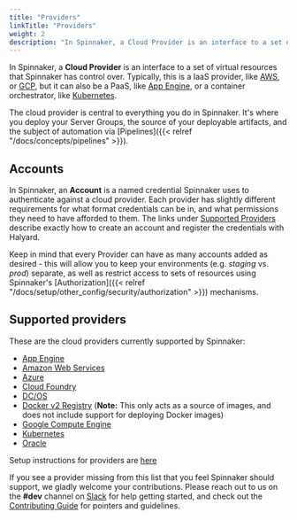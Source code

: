 ```yaml
---
title: "Providers"
linkTitle: "Providers"
weight: 2
description: "In Spinnaker, a Cloud Provider is an interface to a set of virtual resources over which Spinnaker has control."
---
```


In Spinnaker, a __Cloud Provider__ is an interface to a set of virtual
resources that Spinnaker has control over. Typically, this is a IaaS provider,
like [AWS](https://aws.amazon.com/), or [GCP](https://cloud.google.com), but it
can also be a PaaS, like [App Engine](https://cloud.google.com/appengine),
or a container orchestrator, like [Kubernetes](https://kubernetes.io).

The cloud provider is central to everything you do in Spinnaker. It's
where you deploy your Server Groups, the source of
your deployable artifacts, and the subject of automation via
[Pipelines]({{< relref "/docs/concepts/pipelines" >}}).

## Accounts

In Spinnaker, an __Account__ is a named credential Spinnaker uses to
authenticate against a cloud provider. Each provider has slightly different
requirements for what format credentials can be in, and what permissions they
need to have afforded to them. The links under [Supported
Providers](#supported-providers) describe exactly how to create an
account and register the credentials with Halyard.

Keep in mind that every Provider can have as many accounts added as desired -
this will allow you to keep your environments (e.g. _staging_ vs. _prod_)
separate, as well as restrict access to sets of resources using Spinnaker's
[Authorization]({{< relref "/docs/setup/other_config/security/authorization" >}}) mechanisms.

## Supported providers

These are the cloud providers currently supported by Spinnaker:

* <a href="https://cloud.google.com/appengine/" target="_blank">App Engine</a>
* <a href="https://aws.amazon.com/" target="_blank">Amazon Web Services</a>
* <a href="https://azure.microsoft.com/" target="_blank">Azure</a>
* <a href="https://www.cloudfoundry.org/" target="_blank">Cloud Foundry</a>
* <a href="https://dcos.io/" target="_blank">DC/OS</a>
* <a href="https://docs.docker.com/registry/" target="_blank">Docker v2 Registry</a> (__Note:__ This only
  acts as a source of images, and does not include support for deploying Docker
  images)
* <a href="https://cloud.google.com/compute/" target="_blank">Google Compute Engine</a>
* <a href="https://kubernetes.io/" target="_blank">Kubernetes</a>
* <a href="https://cloud.oracle.com/home" target="_blank">Oracle</a>

Setup instructions for providers are [here](/setup/providers/)

If you see a provider missing from this list that you feel Spinnaker should
support, we gladly welcome your contributions. Please reach out to us on
the __#dev__ channel on [Slack](http://join.spinnaker.io) for help
getting started, and check out the [Contributing
Guide](/community/contributing) for pointers and guidelines.
